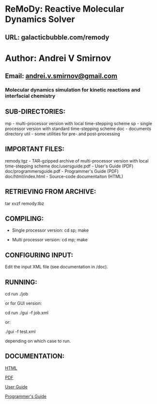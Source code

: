 # ReMoDy: Reactive Molecular Dynamics Solver
## URL: galacticbubble.com/remody
# Author: Andrei V Smirnov
## Email: andrei.v.smirnov@gmail.com

### Molecular dynamics simulation for kinetic reactions and interfacial chemistry

## SUB-DIRECTORIES:

mp          - multi-processor version with local time-stepping scheme
sp          - single processor version with standard time-stepping scheme
doc         - documents directory
util        - some utilities for pre- and post-processing

## IMPORTANT FILES:

remody.tgz                - TAR-gzipped archive of multi-processor version with local time-stepping scheme
doc/usersguide.pdf        - User's Guide (PDF)
doc/programmersguide.pdf  - Programmer's Guide (PDF)
doc/html/index.html       - Source-code documentaiton (HTML)

## RETRIEVING FROM ARCHIVE:

tar xvzf remody.tbz

## COMPILING:

- Single processor version:
	cd sp; make

- Multi processor version:
	cd mp; make


## CONFIGURING INPUT:

Edit the input XML file (see documentation in /doc).


## RUNNING:

cd run
./job

or for GUI version:

cd run
./gui -f job.xml

or:

./gui -f test.xml

depending on which case to run. 


## DOCUMENTATION:

[HTML](doc/html)

[PDF](doc)

[User Guide](doc/usersguide.pdf)

[Programmer's Guide](doc/programmersguide.pdf)


